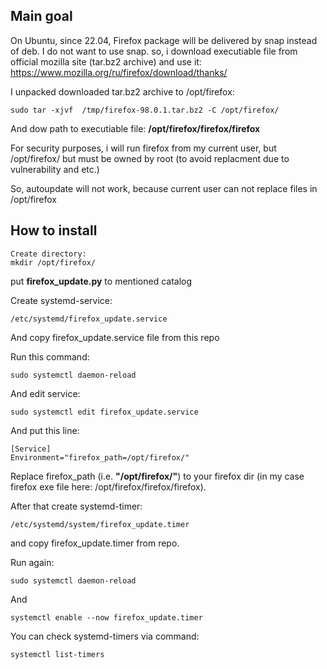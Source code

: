 ## Main goal
On Ubuntu, since 22.04, Firefox package will be delivered by snap instead of deb. I do not want to use snap. so, i download executiable file from official mozilla site (tar.bz2 archive) and use it:
https://www.mozilla.org/ru/firefox/download/thanks/

I unpacked downloaded tar.bz2 archive to /opt/firefox:
```
sudo tar -xjvf  /tmp/firefox-98.0.1.tar.bz2 -C /opt/firefox/
```

And dow path to executiable file:
**/opt/firefox/firefox/firefox**

For security purposes, i will run firefox from my current user, but /opt/firefox/ but must be owned by root (to avoid replacment due to vulnerability and etc.)

So, autoupdate will not work, because current user can not replace files in /opt/firefox

## How to install
```
Create directory:
mkdir /opt/firefox/
```
put **firefox_update.py** to mentioned catalog

Create systemd-service:
```
/etc/systemd/firefox_update.service
```

And copy firefox_update.service file from this repo

Run this command:
```
sudo systemctl daemon-reload
```

And edit service:
```
sudo systemctl edit firefox_update.service
```

And put this line:
```
[Service]
Environment="firefox_path=/opt/firefox/"
```

Replace firefox_path (i.e. **"/opt/firefox/"**) to your firefox dir (in my case firefox exe file here: /opt/firefox/firefox/firefox).

After that create systemd-timer:
```
/etc/systemd/system/firefox_update.timer
```

and copy firefox_update.timer from repo.

Run again:
```
sudo systemctl daemon-reload
```

And
```
systemctl enable --now firefox_update.timer
```


You can check systemd-timers via command:
```
systemctl list-timers
```
